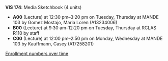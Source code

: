 **VIS 174**: Media Sketchbook (4 units)

- **A00** (Lecture) at 12:30 pm–3:20 pm on Tuesday, Thursday at MANDE 103 by Gomez Mostajo, Maria Loren (A13234006)
- **B00** (Lecture) at 9:30 am–12:20 pm on Tuesday, Thursday at RCLAS R110 by staff
- **C00** (Lecture) at 12:00 pm–2:50 pm on Monday, Wednesday at MANDE 103 by Kauffmann, Casey (A17258201)

[Enrollment numbers over time](./VIS174.tsv)
